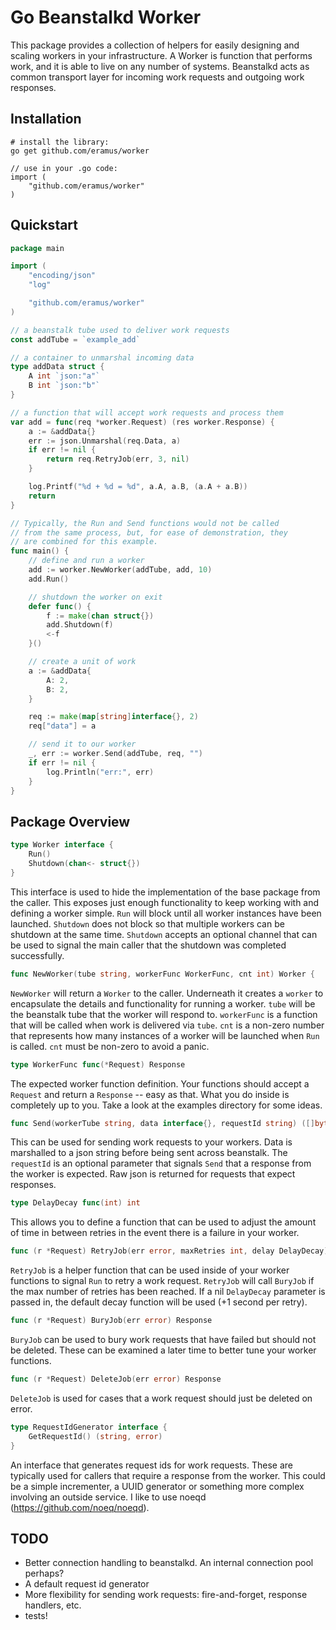# Go Beanstalkd Worker #

This package provides a collection of helpers for easily designing and scaling workers in your infrastructure. A Worker is function that performs work, and it is able to live on any number of systems. Beanstalkd acts as common transport layer for incoming work requests and outgoing work responses.

## Installation ##

    # install the library:
    go get github.com/eramus/worker

    // use in your .go code:
    import (
        "github.com/eramus/worker"
    )

## Quickstart ##

```go
package main

import (
	"encoding/json"
	"log"

	"github.com/eramus/worker"
)

// a beanstalk tube used to deliver work requests
const addTube = `example_add`

// a container to unmarshal incoming data
type addData struct {
	A int `json:"a"`
	B int `json:"b"`
}

// a function that will accept work requests and process them
var add = func(req *worker.Request) (res worker.Response) {
	a := &addData{}
	err := json.Unmarshal(req.Data, a)
	if err != nil {
		return req.RetryJob(err, 3, nil)
	}

	log.Printf("%d + %d = %d", a.A, a.B, (a.A + a.B))
	return
}

// Typically, the Run and Send functions would not be called
// from the same process, but, for ease of demonstration, they
// are combined for this example.
func main() {
	// define and run a worker
	add := worker.NewWorker(addTube, add, 10)
	add.Run()

	// shutdown the worker on exit
	defer func() {
		f := make(chan struct{})
		add.Shutdown(f)
		<-f
	}()

	// create a unit of work
	a := &addData{
		A: 2,
		B: 2,
	}

	req := make(map[string]interface{}, 2)
	req["data"] = a

	// send it to our worker
	_, err := worker.Send(addTube, req, "")
	if err != nil {
		log.Println("err:", err)
	}
}
```

## Package Overview ##

```go
type Worker interface {
	Run()
	Shutdown(chan<- struct{})
}
```

This interface is used to hide the implementation of the base package from the caller. This exposes just enough functionality to keep working with and defining a worker simple. ```Run``` will block until all worker instances have been launched. ```Shutdown``` does not block so that multiple workers can be shutdown at the same time. ```Shutdown``` accepts an optional channel that can be used to signal the main caller that the shutdown was completed successfully.

```go
func NewWorker(tube string, workerFunc WorkerFunc, cnt int) Worker {
```

```NewWorker``` will return a ```Worker``` to the caller. Underneath it creates a ```worker``` to encapsulate the details and functionality for running a worker. ```tube``` will be the beanstalk tube that the worker will respond to. ```workerFunc``` is a function that will be called when work is delivered via ```tube```. ```cnt``` is a non-zero number that represents how many instances of a worker will be launched when ```Run``` is called. ```cnt``` must be non-zero to avoid a panic.

```go
type WorkerFunc func(*Request) Response
```

The expected worker function definition. Your functions should accept a ```Request``` and return a ```Response``` -- easy as that. What you do inside is completely up to you. Take a look at the examples directory for some ideas.

```go
func Send(workerTube string, data interface{}, requestId string) ([]byte, error)
```

This can be used for sending work requests to your workers. Data is marshalled to a json string before being sent across beanstalk. The ```requestId``` is an optional parameter that signals ```Send``` that a response from the worker is expected. Raw json is returned for requests that expect responses.

```go
type DelayDecay func(int) int
```

This allows you to define a function that can be used to adjust the amount of time in between retries in the event there is a failure in your worker.

```go
func (r *Request) RetryJob(err error, maxRetries int, delay DelayDecay) Response
```

```RetryJob``` is a helper function that can be used inside of your worker functions to signal ```Run``` to retry a work request. ```RetryJob``` will call ```BuryJob``` if the max number of retries has been reached. If a nil ```DelayDecay``` parameter is passed in, the default decay function will be used (+1 second per retry).

```go
func (r *Request) BuryJob(err error) Response
```

```BuryJob``` can be used to bury work requests that have failed but should not be deleted. These can be examined a later time to better tune your worker functions.

```go
func (r *Request) DeleteJob(err error) Response
```

```DeleteJob``` is used for cases that a work request should just be deleted on error.

```go
type RequestIdGenerator interface {
	GetRequestId() (string, error)
}
```

An interface that generates request ids for work requests. These are typically used for callers that require a response from the worker. This could be a simple incrementer, a UUID generator or something more complex involving an outside service. I like to use noeqd (https://github.com/noeq/noeqd).

## TODO ##

* Better connection handling to beanstalkd. An internal connection pool perhaps?
* A default request id generator
* More flexibility for sending work requests: fire-and-forget, response handlers, etc.
* tests!
